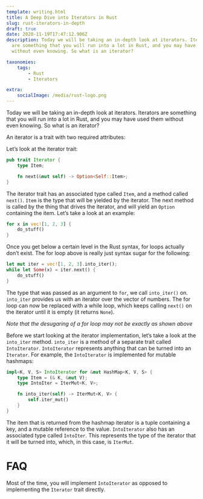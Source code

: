 ```yaml
---
template: writing.html
title: A Deep Dive into Iterators in Rust
slug: rust-iterators-in-depth
draft: true
date: 2020-11-19T17:47:12.906Z
description: Today we will be taking an in-depth look at iterators. Iterators
  are something that you will run into a lot in Rust, and you may have used them
  without even knowing. So what is an iterator?

taxonomies:
    tags:
        - Rust
        - Iterators

extra:
    socialImage: /media/rust-logo.png
---
```

Today we will be taking an in-depth look at iterators. Iterators are something that you will run into a lot in Rust, and you may have used them without even knowing. So what is an iterator?

An iterator is a trait with two required attributes:

Let’s look at the iterator trait:

```rust
pub trait Iterator {
    type Item;

    fn next(&mut self) -> Option<Self::Item>;
}
```

The iterator trait has an associated type called `Item`, and a method called `next()`. `Item` is the type that will be yielded by the iterator. The next method is called by the thing that drives the iterator, and will yield an `Option` containing the item. Let’s take a look at an example:

```rust
for x in vec![1, 2, 3] {
    do_stuff()
}
```

Once you get below a certain level in the Rust syntax, for loops actually don’t exist. The for loop above is really just syntax sugar for the following:

```rust
let mut iter = vec![1, 2, 3].into_iter();
while let Some(x) = iter.next() {
    do_stuff()
}
```

The type that was passed as an argument to `for`, we call `into_iter()` on. `into_iter` provides us with an iterator over the vector of numbers. The for loop can now be replaced with a while loop, which keeps calling `next()` on the iterator until it is empty (it returns `None`).

*Note that the desugaring of a for loop may not be exactly as shown above*

Before we start looking at the iterator implementation, let’s take a look at the `into_iter` method. `into_iter` is a method of a separate trait called `IntoIterator`. `IntoIterator` represents anything that can be turned into an `Iterator`. For example, the `IntoIterator` is implemented for mutable hashmaps:

```rust
impl<K, V, S> IntoIterator for &mut HashMap<K, V, S> {
    type Item = (& K, &mut V);
    type IntoIter = IterMut<K, V>;

    fn into_iter(self) -> IterMut<K, V> {
        self.iter_mut()
    }
}
```
The item that is returned from the hashmap iterator is a tuple containing a key, and a mutable reference to the value. `IntoIterator` also has an associated type called `IntoIter`. This represents the type of the iterator that it will be turned into, which, in this case, is `IterMut`.

# FAQ


Most of the time, you will implement `IntoIterator` as opposed to implementing the `Iterator` trait directly.
